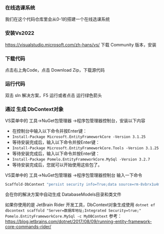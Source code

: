 ### 在线选课系统

我们在这个代码仓库里会从0-1的搭建一个在线选课系统

### 安装Vs2022
https://visualstudio.microsoft.com/zh-hans/vs/   下载 Community 版本，安装

### 下载代码
点击右上角Code，点击 Download Zip，下载源代码


### 运行代码
双击 sln 解决方案，F5 运行或者点击 运行绿色箭头



### 通过 生成 DbContext对象
VS菜单中的 工具->NuGet包管理器 ->程序包管理器控制台，安装以下内容

- 在控制台中输入以下命令并按Enter键：
- `Install-Package Microsoft.EntityFrameworkCore -Version 3.1.25`
- 等待安装完成后，输入以下命令并按Enter键：
- `Install-Package Microsoft.EntityFrameworkCore.Tools -Version 3.1.25`
- 等待安装完成后，输入以下命令并按Enter键：
- `Install-Package Pomelo.EntityFrameworkCore.MySql -Version 3.2.7`
- 等待安装完成后，您就可以开始使用这些包了。

VS菜单中的 工具->NuGet包管理器 ->程序包管理器控制台 输入一下命令
```C#
Scaffold-DbContext "persist security info=True;data source=rm-8vbrx1u4mnqb94o2h2o.rwlb.zhangbei.rds.aliyuncs.com;port=3306;initial catalog=04010018;user id=student;password=student;character set=utf8;allow zero datetime=true;convert zero datetime=true;pooling=true;maximumpoolsize=3000" Pomelo.EntityFrameworkCore.MySql -OutputDir DatabaseModels
```

会在你的解决方案中自动生成 DatabaseModels目录和类文件

如果你使用的是 JetBrain Rider 开发工具，DbContext对象生成使用
```dotnet ef dbcontext scaffold "Server=数据库地址;Integrated Security=true;" Pomelo.EntityFrameworkCore.MySql -c MyDBContext```
参考：https://blog.jetbrains.com/dotnet/2017/08/09/running-entity-framework-core-commands-rider/
